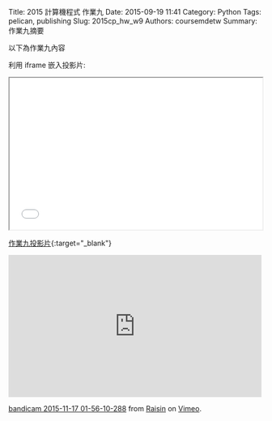 Title: 2015 計算機程式 作業九
Date: 2015-09-19 11:41
Category: Python
Tags: pelican, publishing
Slug: 2015cp_hw_w9
Authors: coursemdetw
Summary: 作業九摘要

以下為作業九內容

利用 iframe 嵌入投影片:

<iframe src="40423218_cp_w9_p.html" width="500" height="300"></iframe>

[作業九投影片](40423218_cp_w9_p.html){:target="_blank"}


<iframe src="https://player.vimeo.com/video/145895542" width="500" height="281" frameborder="0" webkitallowfullscreen mozallowfullscreen allowfullscreen></iframe> <p><a href="https://vimeo.com/145895542">bandicam 2015-11-17 01-56-10-288</a> from <a href="https://vimeo.com/user45902690">Raisin</a> on <a href="https://vimeo.com">Vimeo</a>.</p>
